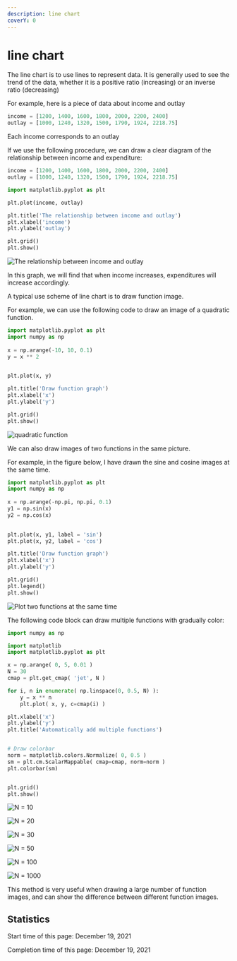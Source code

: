 ```yaml
---
description: line chart
coverY: 0
---
```


# line chart

The line chart is to use lines to represent data. It is generally used to see the trend of the data, whether it is a positive ratio (increasing) or an inverse ratio (decreasing)

For example, here is a piece of data about income and outlay

```python
income = [1200, 1400, 1600, 1800, 2000, 2200, 2400]
outlay = [1000, 1240, 1320, 1500, 1790, 1924, 2218.75]
```

Each income corresponds to an outlay

If we use the following procedure, we can draw a clear diagram of the relationship between income and expenditure:

```python
income = [1200, 1400, 1600, 1800, 2000, 2200, 2400]
outlay = [1000, 1240, 1320, 1500, 1790, 1924, 2218.75]

import matplotlib.pyplot as plt

plt.plot(income, outlay)

plt.title('The relationship between income and outlay')
plt.xlabel('income')
plt.ylabel('outlay')

plt.grid()
plt.show()
```

![The relationship between income and outlay](<../.gitbook/assets/image (3) (1) (1) (1).png>)

In this graph, we will find that when income increases, expenditures will increase accordingly.

A typical use scheme of line chart is to draw function image.

For example, we can use the following code to draw an image of a quadratic function.

```python
import matplotlib.pyplot as plt
import numpy as np
 
x = np.arange(-10, 10, 0.1)
y = x ** 2
 

plt.plot(x, y)

plt.title('Draw function graph')
plt.xlabel('x')
plt.ylabel('y')

plt.grid()
plt.show()
```

![quadratic function](../.gitbook/assets/image.png)

We can also draw images of two functions in the same picture.

For example, in the figure below, I have drawn the sine and cosine images at the same time.

```python
import matplotlib.pyplot as plt
import numpy as np
 
x = np.arange(-np.pi, np.pi, 0.1)
y1 = np.sin(x)
y2 = np.cos(x)
 

plt.plot(x, y1, label = 'sin')
plt.plot(x, y2, label = 'cos')

plt.title('Draw function graph')
plt.xlabel('x')
plt.ylabel('y')

plt.grid()
plt.legend()
plt.show()
```

![Plot two functions at the same time](<../.gitbook/assets/image (2) (1).png>)

The following code block can draw multiple functions with gradually color:

```python
import numpy as np

import matplotlib
import matplotlib.pyplot as plt

x = np.arange( 0, 5, 0.01 )
N = 30
cmap = plt.get_cmap( 'jet', N )

for i, n in enumerate( np.linspace(0, 0.5, N) ):
    y = x ** n
    plt.plot( x, y, c=cmap(i) )

plt.xlabel('x')
plt.ylabel('y')
plt.title('Automatically add multiple functions')


# Draw colorbar
norm = matplotlib.colors.Normalize( 0, 0.5 )
sm = plt.cm.ScalarMappable( cmap=cmap, norm=norm )
plt.colorbar(sm)


plt.grid()
plt.show()
```

![N = 10](<../.gitbook/assets/image (7) (1) (1).png>)

![N = 20](<../.gitbook/assets/image (6) (1) (1) (1).png>)

![N = 30](<../.gitbook/assets/image (3) (1) (1).png>)

![N = 50](<../.gitbook/assets/image (4) (1).png>)

![N = 100](<../.gitbook/assets/image (5) (1).png>)

![N = 1000](<../.gitbook/assets/image (8) (1).png>)

This method is very useful when drawing a large number of function images, and can show the difference between different function images.

## Statistics

Start time of this page: December 19, 2021

Completion time of this page: December 19, 2021
